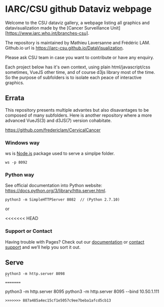# IARC/CSU github Dataviz webpage

Welcome to the CSU dataviz gallery, a webpage listing all graphics and datavisualization made by the [Cancer Surveillance Unit][https://www.iarc.who.int/branches-csu]. 

The repository is maintained by Mathieu Laversanne and Frédéric LAM.
Github.io url is https://iarc-csu.github.io/DataVisualization. 

Please ask CSU team in case you want to contribute or have any enquiry. 

Each project below has it's own context, using plain html/javascript/css sometimes, VueJS other time, and of course d3js library most of the time. So the purpose of subfolders is to isolate each peace of interactive graphics. 

## Errata

This repository presents multiple advantes but also disavantages to be composed of many subfolders. Here is another repository where a more advanced VueJS(3) and d3JS(7) version cohabitate.

https://github.com/fredericlam/CervicalCancer

### Windows way

ws is [Node.js](https://www.npmjs.com/package/ws) package used to serve a simplpe folder.

```
ws -p 8092
```

### Python way

See official documentation into Python website: https://docs.python.org/3/library/http.server.html.

```
python3 -m SimpleHTTPServer 8082  // (Python 2.7.10)
```
or

<<<<<<< HEAD
### Support or Contact

Having trouble with Pages? Check out our [documentation](https://help.github.com/categories/github-pages-basics/) or [contact support](https://github.com/contact) and we’ll help you sort it out.

## Serve

```
python3 -m http.server 8098
``
=======
```
python3 -m http.server 8095
python3 -m http.server 8095 --bind 10.50.1.111
```
>>>>>>> 887a485a4ec15cf1e5057c9ee7beba1afcd5cb13
